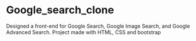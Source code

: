 # Google_search_clone
Designed a front-end for Google Search, Google Image Search, and Google Advanced Search. Project made with HTML, CSS and bootstrap

